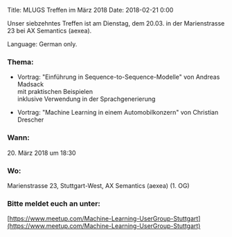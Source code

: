 Title: MLUGS Treffen im März 2018
Date: 2018-02-21 0:00

Unser siebzehntes Treffen ist am Dienstag, dem 20.03. in der Marienstrasse 23 bei AX Semantics (aexea).

Language: German only.

### Thema:

- Vortrag: "Einführung in Sequence-to-Sequence-Modelle" von Andreas Madsack  
  mit praktischen Beispielen  
  inklusive Verwendung in der Sprachgenerierung

- Vortrag: "Machine Learning in einem Automobilkonzern" von Christian Drescher


### Wann:

<p>20. März 2018 um 18:30</p>  

### Wo:

Marienstrasse 23, Stuttgart-West, AX Semantics (aexea) (1. OG)

### Bitte meldet euch an unter:
[https://www.meetup.com/Machine-Learning-UserGroup-Stuttgart](https://www.meetup.com/Machine-Learning-UserGroup-Stuttgart)
